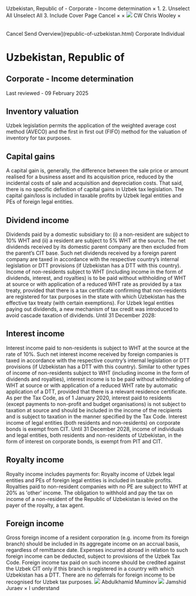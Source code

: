 Uzbekistan, Republic of - Corporate - Income determination
×
1.
2.
Unselect All
Unselect All
3.
Include Cover Page
Cancel
×
×
![](-/media/world-wide-tax-summaries/attachments/global---chris-wooley.ashx%3Frev=ac5e5f3223b34096b1afc2a6009c7320&revision=ac5e5f32-23b3-4096-b1af-c2a6009c7320&hash=859B7ADC84DC2CBEC9760E9E6EE7DE6D0A8BFCDF)
CW
Chris Wooley
×
######
Cancel
Send
Overview](republic-of-uzbekistan.html)
Corporate
Individual
# Uzbekistan, Republic of
## Corporate - Income determination
Last reviewed - 09 February 2025
## Inventory valuation
Uzbek legislation permits the application of the weighted average cost method (AVECO) and the first in first out (FIFO) method for the valuation of inventory for tax purposes.
## Capital gains
A capital gain is, generally, the difference between the sale price or amount realised for a business asset and its acquisition price, reduced by the incidental costs of sale and acquisition and depreciation costs. That said, there is no specific definition of capital gains in Uzbek tax legislation. The capital gain/loss is included in taxable profits by Uzbek legal entities and PEs of foreign legal entities.
## Dividend income
Dividends paid by a domestic subsidiary to: (i) a non-resident are subject to 10% WHT and (ii) a resident are subject to 5% WHT at the source. The net dividends received by its domestic parent company are then excluded from the parent’s CIT base. Such net dividends received by a foreign parent company are taxed in accordance with the respective country’s internal legislation or DTT provisions (if Uzbekistan has a DTT with this country).
Income of non-residents subject to WHT (including income in the form of dividends, interest, and royalties) is to be paid without withholding of WHT at source or with application of a reduced WHT rate as provided by a tax treaty, provided that there is a tax certificate confirming that non-residents are registered for tax purposes in the state with which Uzbekistan has the effective tax treaty (with certain exemptions).
For Uzbek legal entities paying out dividends, a new mechanism of tax credit was introduced to avoid cascade taxation of dividends.
Until 31 December 2028:
## Interest income
Interest income paid to non-residents is subject to WHT at the source at the rate of 10%. Such net interest income received by foreign companies is taxed in accordance with the respective country’s internal legislation or DTT provisions (if Uzbekistan has a DTT with this country). Similar to other types of income of non-residents subject to WHT (including income in the form of dividends and royalties), interest income is to be paid without withholding of WHT at source or with application of a reduced WHT rate by automatic application of a DTT, provided that there is a relevant residence certificate.
As per the Tax Code, as of 1 January 2020, interest paid to residents (except payments to non-profit and budget organisations) is not subject to taxation at source and should be included in the income of the recipients and is subject to taxation in the manner specified by the Tax Code.
Interest income of legal entities (both residents and non-residents) on corporate bonds is exempt from CIT.
Until 31 December 2028, income of individuals and legal entities, both residents and non-residents of Uzbekistan, in the form of interest on corporate bonds, is exempt from PIT and CIT.
## Royalty income
Royalty income includes payments for:
Royalty income of Uzbek legal entities and PEs of foreign legal entities is included in taxable profits.
Royalties paid to non-resident companies with no PE are subject to WHT at 20% as 'other' income. The obligation to withhold and pay the tax on income of a non-resident of the Republic of Uzbekistan is levied on the payer of the royalty, a tax agent.
## Foreign income
Gross foreign income of a resident corporation (e.g. income from its foreign branch) should be included in its aggregate income on an accrual basis, regardless of remittance date. Expenses incurred abroad in relation to such foreign income can be deducted, subject to provisions of the Uzbek Tax Code. Foreign income tax paid on such income should be credited against the Uzbek CIT only if this branch is registered in a country with which Uzbekistan has a DTT. There are no deferrals for foreign income to be recognised for Uzbek tax purposes.
![](-/media/world-wide-tax-summaries/republicofuzbekistanabdulkhamid-muminovuzbekistan--abdulkhamid-muminovjpg20210713101151824.ashx%3Frev=ba5e2d7db6f4491695d9e037fd7e5e28&revision=ba5e2d7d-b6f4-4916-95d9-e037fd7e5e28&hash=37862B6B2F5350E75B31277ACD97347535B8AA2A)
Abdulkhamid Muminov
![](-/media/world-wide-tax-summaries/republicofuzbekistanjamshid-juraevjamshid-juraev-croppedsquarejpg20220109234056130.ashx%3Frev=6a043517e0504fc4af855455f9abbc2a&revision=6a043517-e050-4fc4-af85-5455f9abbc2a&hash=F238BF8DA406B291A55051D57223F8B396BA7FA5)
Jamshid Juraev
×
I understand